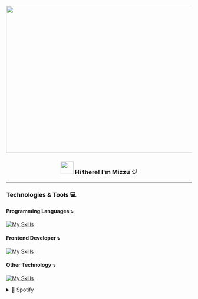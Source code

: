 <!-- Heading -->

<div align="center">
<!-- Img -->
  <img align="center" height="400px" width="700px" src="https://media.tenor.com/On7nVJgMM7YAAAAC/your-name-kimi-no-na-wa.giff"  />

<h3 align="center"><img src = "https://media.tenor.com/MY0AEYOEgiUAAAAi/sufunmaxanime.gif" height="35px" width = 35px> Hi there! I'm Mizzu ジ</h3>

---

<div align="left">
 <h3>Technologies & Tools 💻</h4>
  
 <h4>Programming Languages ⤵</h4>
 
[![My Skills](https://skillicons.dev/icons?i=python,js,dart)](https://skillicons.dev) 
<h4>Frontend Developer ⤵</h4>
  
[![My Skills](https://skillicons.dev/icons?i=html,css,bootstrap,tailwind)](https://skillicons.dev)
<h4>Other Technology ⤵</h4>

[![My Skills](https://skillicons.dev/icons?i=flutter,django,flask)](https://skillicons.dev)

<details>
  <summary>🎵 Spotify</summary>
  
![Alt text](https://spotify-recently-played-readme.vercel.app/api?user=31t5ldnl22dk6cziqtedriwbgera)
</details>
</div>
</div>


